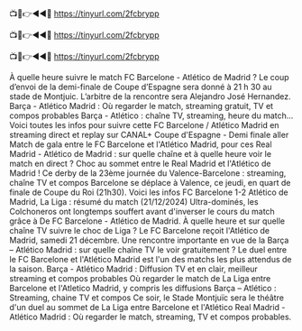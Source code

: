 📺📱👉◄◄🔴 https://tinyurl.com/2fcbrypp

📺📱👉◄◄🔴 https://tinyurl.com/2fcbrypp

📺📱👉◄◄🔴 https://tinyurl.com/2fcbrypp



À quelle heure suivre le match FC Barcelone - Atlético de Madrid ?
Le coup d’envoi de la demi-finale de Coupe d’Espagne sera donné à 21 h 30 au stade de Montjuic. L’arbitre de la rencontre sera Alejandro José Hernandez.
Barça - Atlético Madrid : Où regarder le match, streaming gratuit, TV et compos probables
Barça - Atlético : chaîne TV, streaming, heure du match… Voici toutes les infos pour suivre cette 
FC Barcelone / Atlético Madrid en streaming direct et replay sur CANAL+
Coupe d'Espagne - Demi finale aller Match de gala entre le FC Barcelone et l'Atlético Madrid, pour ces 
Real Madrid - Atlético de Madrid : sur quelle chaîne et à quelle heure voir le match en direct ?
Choc au sommet entre le Real Madrid et l'Atlético de Madrid ! Ce derby de la 23ème journée du 
Valence-Barcelone : streaming, chaîne TV et compos
Barcelone se déplace à Valence, ce jeudi, en quart de finale de Coupe du Roi (21h30). Voici les infos 
FC Barcelone 1-2 Atlético de Madrid, La Liga : résumé du match (21/12/2024)
Ultra-dominés, les Colchoneros ont longtemps souffert avant d'inverser le cours du match grâce à De 
FC Barcelone - Atlético de Madrid. À quelle heure et sur quelle chaîne TV suivre le choc de Liga ?
Le FC Barcelone reçoit l'Atlético de Madrid, samedi 21 décembre. Une rencontre importante en vue de la 
Barça – Atlético Madrid : sur quelle chaîne TV le voir gratuitement ?
Le duel entre le FC Barcelone et l'Atlético Madrid est l'un des matchs les plus attendus de la saison. 
Barça - Atlético Madrid : Diffusion TV et en clair, meilleur streaming et compos probables
Où regarder le match de La Liga entre Barcelone et l'Atletico Madrid, y compris les diffusions 
Barça – Atlético : Streaming, chaine TV et compos
Ce soir, le Stade Montjuïc sera le théâtre d'un duel au sommet de La Liga entre Barcelone et l'Atlético 
Real Madrid - Atlético Madrid : Où regarder le match, streaming, TV et compos probables.
